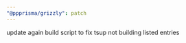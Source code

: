 ```yaml
---
"@ppprisma/grizzly": patch
---
```


update again build script to fix tsup not building listed entries
